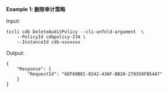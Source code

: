 **Example 1: 删除审计策略**



Input: 

```
tccli cdb DeleteAuditPolicy --cli-unfold-argument  \
    --PolicyId cdbpolicy-234 \
    --InstanceId cdb-xxxxxxx
```

Output: 
```
{
    "Response": {
        "RequestId": "6EF60BEC-0242-43AF-BB20-270359FB54A7"
    }
}
```

